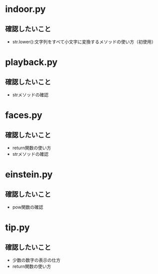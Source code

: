 # indoor.py

## 確認したいこと
- str.lower():文字列をすべて小文字に変換するメソッドの使い方（初使用）

# playback.py
## 確認したいこと
- strメソッドの確認

# faces.py
## 確認したいこと
- return関数の使い方
- strメソッドの確認

# einstein.py
## 確認したいこと
- pow関数の確認

# tip.py
## 確認したいこと
- 少数の数字の表示の仕方
- return関数の使い方
